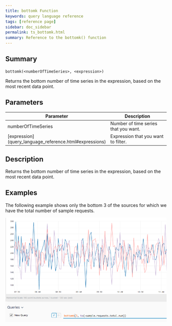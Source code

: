 ```yaml
---
title: bottomk Function
keywords: query language reference
tags: [reference page]
sidebar: doc_sidebar
permalink: ts_bottomk.html
summary: Reference to the bottomk() function
---
```

## Summary
```
bottomk(<numberOfTimeSeries>, <expression>)
```
Returns the bottom number of time series in the expression, based on the most recent data point.


## Parameters
<table>
<tbody>
<thead>
<tr><th width="20%">Parameter</th><th width="80%">Description</th></tr>
</thead>
<tr>
<td>numberOfTimeSeries</td>
<td>Number of time series that you want.  </td></tr>
<tr>
<td markdown="span"> [expression](query_language_reference.html#expressions)</td>
<td>Expression that you want to filter.</td>
</tr>
</tbody>
</table>

## Description

Returns the bottom number of time series in the expression, based on the most recent data point.


## Examples

The following example shows only the bottom 3 of the sources for which we have the total number of sample requests.

![bottomk example](images/ts_bottomk.png)
